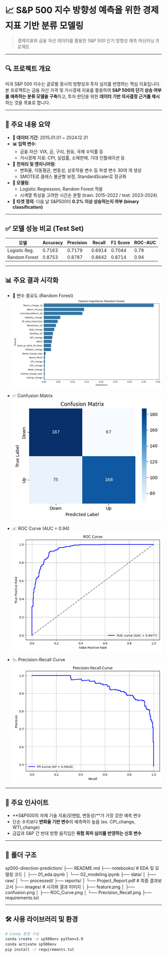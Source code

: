 # 📈 S&P 500 지수 방향성 예측을 위한 경제지표 기반 분류 모델링

> 경제지표와 금융 자산 데이터를 활용한 S&P 500 단기 방향성 예측 머신러닝 프로젝트

---

## 🔍 프로젝트 개요

미국 S&P 500 지수는 글로벌 증시의 방향성과 투자 심리를 반영하는 핵심 지표입니다.  
본 프로젝트는 금융 자산 가격 및 거시경제 지표를 활용하여 **S&P 500의 단기 상승 여부를 예측하는 분류 모델을 구축**하고, 투자 판단을 위한 **데이터 기반 의사결정 근거를 제시**하는 것을 목표로 합니다.

---

## 📘 주요 내용 요약

- **📆 데이터 기간**: 2015.01.01 ~ 2024.12.31
- **📊 입력 변수**:
  - 금융 자산: VIX, 금, 구리, 원유, 국채 수익률 등
  - 거시경제 지표: CPI, 실업률, 소매판매, 기대 인플레이션 등
- **🔧 전처리 및 엔지니어링**:
  - 변화율, 이동평균, 변동성, 상호작용 변수 등 파생 변수 30여 개 생성
  - SMOTE로 클래스 불균형 보정, StandardScaler로 정규화
- **🤖 모델링**:
  - Logistic Regression, Random Forest 적용
  - 시계열 특성을 고려한 시간순 분할 (train: 2015–2022 / test: 2023–2024)
- **🎯 타겟 정의**: 다음 날 S&P500이 **0.2% 이상 상승하는지 여부 (binary classification)**

---

## ✅ 모델 성능 비교 (Test Set)

| 모델             | Accuracy | Precision | Recall | F1 Score | ROC-AUC |
|------------------|----------|-----------|--------|----------|---------|
| Logistic Reg.    | 0.7163   | 0.7179    | 0.6914 | 0.7044   | 0.79    |
| Random Forest    | 0.8753   | 0.8787    | 0.8642 | 0.8714   | 0.94    |

---

## 📊 주요 결과 시각화

- 🔎 변수 중요도 (Random Forest)  
  ![](./images/feature.png)

- ✅ Confusion Matrix  
  ![](./images/confusion.png)

- 📈 ROC Curve (AUC = 0.94)  
  ![](./images/ROC_Curve.png)

- 📉 Precision-Recall Curve  
  ![](./images/Precision_Recall.png)

---

## 🧠 주요 인사이트

- **S&P500의 자체 기술 지표(모멘텀, 변동성)**가 가장 강한 예측 변수
- 단순 수치보다 **변화율 기반 변수**의 예측력이 높음 (ex. CPI_change, WTI_change)
- 금값과 S&P 간 반대 방향 움직임은 **위험 회피 심리를 반영하는 신호 변수**

---

## 📁 폴더 구조
sp500-direction-prediction/
├── README.md
├── notebooks/                 # EDA 및 모델링 코드
│   ├── 01_eda.ipynb
│   └── 02_modeling.ipynb
├── data/
│   ├── raw/
│   └── processed/
├── reports/
│   └── Project_Report.pdf     # 최종 결과보고서
├── images/                    # 시각화 결과 이미지
│   ├── feature.png
│   ├── confusion.png
│   ├── ROC_Curve.png
│   └── Precision_Recall.png
├── requirements.txt

---

## 🛠 사용 라이브러리 및 환경

```bash
# Conda 환경 구성
conda create -n sp500env python=3.9
conda activate sp500env
pip install -r requirements.txt

